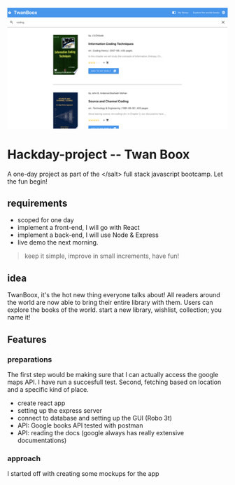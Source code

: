 ![](client/react-twanboox/public/Screenshot%202020-07-31%20at%2011.56.13.png)

# Hackday-project -- Twan Boox
A one-day project as part of the &lt;/salt> full stack javascript bootcamp. Let the fun begin!

## requirements

- scoped for one day
- implement a front-end, I will go with React
- implement a back-end, I will use Node & Express
- live demo the next morning.

> keep it simple, improve in small increments, have fun!

## idea

TwanBoox, it's the hot new thing everyone talks about!
All readers around the world are now able to bring their entire library with them.
Users can explore the books of the world. start a new library, wishlist, collection; you name it!

## Features

### preparations

The first step would be making sure that I can actually access the google maps API. I have run a succesfull test. Second, fetching based on location and a specific kind of place.

- create react app
- setting up the express server
- connect to database and setting up the GUI (Robo 3t)
- API: Google books API tested with postman
- API: reading the docs (google always has really extensive documentations)


### approach

I started off with creating some mockups for the app
